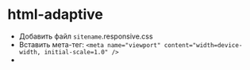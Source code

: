 # html-adaptive


- Добавить файл `sitename`.responsive.css
- Вставить мета-тег: `<meta name="viewport" content="width=device-width, initial-scale=1.0" />`
- 
